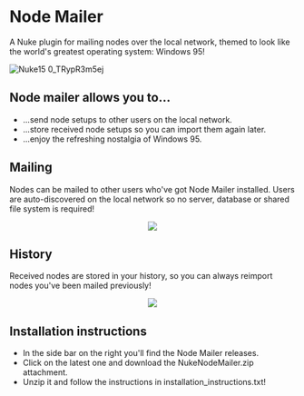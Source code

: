# Node Mailer 
A Nuke plugin for mailing nodes over the local network, themed to look like the world's greatest operating system: Windows 95!

![Nuke15 0_TRypR3m5ej](https://github.com/user-attachments/assets/358e29e5-ca23-4968-a8b2-414d04582404)


## Node mailer allows you to...
- ...send node setups to other users on the local network.
- ...store received node setups so you can import them again later.
- ...enjoy the refreshing nostalgia of Windows 95.

## Mailing
Nodes can be mailed to other users who've got Node Mailer installed. Users are auto-discovered on the local network so no server, database or shared file system is required!
<p align="center">
 <img src="https://github.com/user-attachments/assets/e4eb372f-9c06-4ce1-9388-4a7f5ca944e2" />
</p>

## History
Received nodes are stored in your history, so you can always reimport nodes you've been mailed previously!
<p align="center">
 <img src="https://github.com/user-attachments/assets/7743d43a-4520-4872-9093-16bcd0b97921" />
</p>

## Installation instructions
- In the side bar on the right you'll find the Node Mailer releases.
- Click on the latest one and download the NukeNodeMailer.zip attachment.
- Unzip it and follow the instructions in installation_instructions.txt!
